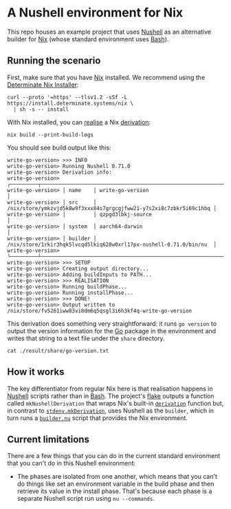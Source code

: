 # A Nushell environment for Nix

This repo houses an example project that uses [Nushell] as an alternative builder for [Nix] (whose standard environment uses [Bash]).

## Running the scenario

First, make sure that you have [Nix] installed. We recommend using the [Determinate Nix Installer][dni]:

```shell
curl --proto '=https' --tlsv1.2 -sSf -L https://install.determinate.systems/nix \
  | sh -s -- install
```

With Nix installed, you can [realise] a Nix [derivation]:

```shell
nix build --print-build-logs
```

You should see build output like this:

```log
write-go-version> >>> INFO
write-go-version> Running Nushell 0.71.0
write-go-version> Derivation info:
write-go-version> ╭─────────┬────────────────────────────────────────────────────────────────────╮
write-go-version> │ name    │ write-go-version                                                   │
write-go-version> │ src     │ /nix/store/ymkzvjd5k8w9f3xxx84s7grgcgjfww21-y7s2xi8c7zbkr5i69c1hbq │
write-go-version> │         │ qzpgd3lbkj-source                                                  │
write-go-version> │ system  │ aarch64-darwin                                                     │
write-go-version> │ builder │ /nix/store/1rkir3hqk5lvcqd5lkiq628w0xrl17px-nushell-0.71.0/bin/nu  │
write-go-version> ╰─────────┴────────────────────────────────────────────────────────────────────╯
write-go-version> >>> SETUP
write-go-version> Creating output directory...
write-go-version> Adding buildInputs to PATH...
write-go-version> >>> REALISATION
write-go-version> Running buildPhase...
write-go-version> Running installPhase...
write-go-version> >>> DONE!
write-go-version> Output written to /nix/store/fv5261iww83vi8dm6q5qsgl3i6h3kf4q-write-go-version
```

This derivation does something very straightforward: it runs `go version` to output the version information for the [Go] package in the environment and writes that string to a text file under the `share` directory.

```shell
cat ./result/share/go-version.txt
```

## How it works

The key differentiator from regular Nix here is that realisation happens in [Nushell] scripts rather than in [Bash]. The project's [flake] outputs a function called `mkNushellDerivation` that wraps Nix's built-in [`derivation`][derivation] function but, in contrast to [`stdenv.mkDerivation`][stdenv], uses Nushell as the `builder`, which in turn runs a [`builder.nu`](./builder.nu) script that provides the Nix environment.

## Current limitations

There are a few things that you can do in the current standard environment that you can't do in this Nushell environment:

* The phases are isolated from one another, which means that you can't do things like set an environment variable in the build phase and then retrieve its value in the install phase. That's because each phase is a separate Nushell script run using `nu --commands`.

[bash]: https://gnu.org/software/bash
[derivation]: https://zero-to-nix.com/concepts/derivations
[flake]: https://zero-to-nix.com/concepts/flakes
[dni]: https://github.com/DeterminateSystems/nix-installer
[go]: https://golang.org
[nix]: https://nixos.org
[nushell]: https://nushell.sh
[realise]: https://zero-to-nix.com/concepts/realisation
[stdenv]: https://ryantm.github.io/nixpkgs/stdenv/stdenv
